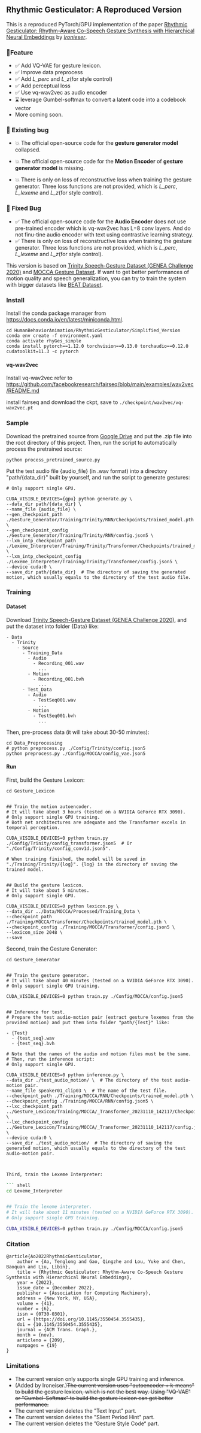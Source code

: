 ## Rhythmic Gesticulator: A Reproduced Version

This is a reproduced PyTorch/GPU implementation of the paper [Rhythmic Gesticulator: Rhythm-Aware Co-Speech Gesture Synthesis with Hierarchical Neural Embeddings](https://pku-mocca.github.io/Rhythmic-Gesticulator-Page/) by *[Ironieser](https://github.com/Ironeiser)*.  
### 🚩Feature 
- &#x2705;  Add VQ-VAE for gesture lexicon.  
- &#x2705;  Improve data preprocess
- &#x2705;  Add *L_perc* and *L_z*(for style control)
- &#x2705;  Add perceptual loss
- &#x2705; Use vq-wav2vec as audio encoder
- &#x231B;  leverage Gumbel-softmax to convert a latent code into a codebook vector
- More coming soon.
###  🐛 Existing bug 
- 💥  The official  open-source code for the **gesture generator model** collapsed.

- 💥 The official  open-source code for the **Motion Encoder** of  **gesture generator model**  is missing.
- 💥 There is only on loss of reconstructive loss when training the gesture generator. Three loss functions are not provided, which is *L_perc*, *L_lexeme* and *L_z*(for style control). 
### 🐛 Fixed Bug
- &#x2705; The official  open-source code for the **Audio Encoder** does not use pre-trained encoder which is vq-wav2vec has L=8 conv layers. And do not finu-tine audio encoder with text using contrastive learning strategy.
- &#x2705; There is only on loss of reconstructive loss when training the gesture generator. Three loss functions are not provided, which is *L_perc*, *L_lexeme* and *L_z*(for style control).   

This version is based on [Trinity Speech-Gesture Dataset (GENEA Challenge 2020)](https://trinityspeechgesture.scss.tcd.ie/) and  [MOCCA Gesture Dataset](https://github.com/Aubrey-ao/HumanBehaviorAnimation/tree/main/HumanBehaviorAnimation/RhythmicGesticulator/MOCCA_Gesture_Dataset).
If want to get better performances of motion quality and speech generalization, you can try to train the system with bigger datasets like [BEAT Dataset](https://github.com/PantoMatrix/BEAT).

### Install

Install the conda package manager from https://docs.conda.io/en/latest/miniconda.html.

``` shell
cd HumanBehaviorAnimation/RhythmicGesticulator/Simplified_Version
conda env create -f environment.yaml
conda activate rhyGes_simple
conda install pytorch==1.12.0 torchvision==0.13.0 torchaudio==0.12.0 cudatoolkit=11.3 -c pytorch
```

#### vq-wav2vec

Install vq-wav2vec refer to https://github.com/facebookresearch/fairseq/blob/main/examples/wav2vec/README.md

install fairseq and download the ckpt, save to ```./checkpoint/wav2vec/vq-wav2vec.pt```

### Sample

Download the pretrained source from [Google Drive](https://drive.google.com/file/d/1oIbZygcHivxWcRkIki3zis6LhCklpm8L/view?usp=sharing) and put the .zip file into the root directory of this project. Then, run the script to automatically process the pretrained source:

``` shell
python process_pretrained_source.py
```

Put the test audio file {audio_file} (in .wav format) into a directory "path/{data_dir}" built by yourself, and run the script to generate gestures:

``` shell
# Only support single GPU.

CUDA_VISIBLE_DEVICES={gpu} python generate.py \
--data_dir path/{data_dir} \
--name_file {audio_file} \
--gen_checkpoint_path ./Gesture_Generator/Training/Trinity/RNN/Checkpoints/trained_model.pth \
--gen_checkpoint_config ./Gesture_Generator/Training/Trinity/RNN/config.json5 \
--lxm_intp_checkpoint_path ./Lexeme_Interpreter/Training/Trinity/Transformer/Checkpoints/trained_model.pth \
--lxm_intp_checkpoint_config ./Lexeme_Interpreter/Training/Trinity/Transformer/config.json5 \
--device cuda:0 \
--save_dir path/{data_dir}  # The directory of saving the generated motion, which usually equals to the directory of the test audio file.
```

### Training

#### Dataset

Download [Trinity Speech-Gesture Dataset (GENEA Challenge 2020)](https://trinityspeechgesture.scss.tcd.ie/), and put the dataset into folder {Data} like:

```
- Data
  - Trinity
    - Source
      - Training_Data
        - Audio
          - Recording_001.wav
            ...
        - Motion
          - Recording_001.bvh
            ...
      - Test_Data
        - Audio
          - TestSeq001.wav
            ...
        - Motion
          - TestSeq001.bvh
            ...
```

Then, pre-process data (it will take about 30-50 minutes):

``` shell
cd Data_Preprocessing
# python preprocess.py ./Config/Trinity/config.json5
python preprocess.py ./Config/MOCCA/config_vae.json5
```

#### Run

First, build the Gesture Lexicon:

``` shell
cd Gesture_Lexicon


## Train the motion autoencoder. 
# It will take about 3 hours (tested on a NVIDIA GeForce RTX 3090). 
# Only support single GPU training.
# Both net architectures are adequate and the Transformer excels in temporal perception.

CUDA_VISIBLE_DEVICES=0 python train.py ./Config/Trinity/config_transformer.json5  # Or "./Config/Trinity/config_conv1d.json5". 

# When training finished, the model will be saved in "./Training/Trinity/{log}". {log} is the directory of saving the trained model.


## Build the gesture lexicon.
# It will take about 5 minutes.
# Only support single GPU.

CUDA_VISIBLE_DEVICES=0 python lexicon.py \
--data_dir ../Data/MOCCA/Processed/Training_Data \
--checkpoint_path ./Training/MOCCA/Transformer/Checkpoints/trained_model.pth \
--checkpoint_config ./Training/MOCCA/Transformer/config.json5 \
--lexicon_size 2048 \
--save
```

Second, train the Gesture Generator:

``` shell
cd Gesture_Generator


## Train the gesture generator.
# It will take about 40 minutes (tested on a NVIDIA GeForce RTX 3090).
# Only support single GPU training.

CUDA_VISIBLE_DEVICES=0 python train.py ./Config/MOCCA/config.json5


## Inference for test.
# Prepare the test audio-motion pair (extract gesture lexemes from the provided motion) and put them into folder "path/{Test}" like:

- {Test}
  - {test_seq}.wav
  - {test_seq}.bvh

# Note that the names of the audio and motion files must be the same.
# Then, run the inference script:
# Only support single GPU.

CUDA_VISIBLE_DEVICES=0 python inference.py \
--data_dir ./test_audio_motion/ \  # The directory of the test audio-motion pair.
--name_file speaker01_clip03 \  # The name of the test file.
--checkpoint_path ./Training/MOCCA/RNN/Checkpoints/trained_model.pth \ 
--checkpoint_config ./Training/MOCCA/RNN/config.json5 \
--lxc_checkpoint_path ../Gesture_Lexicon/Training/MOCCA/_Transformer_20231110_142117/Checkpoints/trained_model.pth \
--lxc_checkpoint_config ../Gesture_Lexicon/Training/MOCCA/_Transformer_20231110_142117/config.json5 \
--device cuda:0 \
--save_dir ./test_audio_motion/  # The directory of saving the generated motion, which usually equals to the directory of the test audio-motion pair.
```
```sh


Third, train the Lexeme Interpreter:

``` shell
cd Lexeme_Interpreter


## Train the lexeme interpreter.
# It will take about 11 minutes (tested on a NVIDIA GeForce RTX 3090).
# Only support single GPU training.

CUDA_VISIBLE_DEVICES=0 python train.py ./Config/MOCCA/config.json5
```

### Citation

```
@article{Ao2022RhythmicGesticulator,
    author = {Ao, Tenglong and Gao, Qingzhe and Lou, Yuke and Chen, Baoquan and Liu, Libin},
    title = {Rhythmic Gesticulator: Rhythm-Aware Co-Speech Gesture Synthesis with Hierarchical Neural Embeddings},
    year = {2022},
    issue_date = {December 2022},
    publisher = {Association for Computing Machinery},
    address = {New York, NY, USA},
    volume = {41},
    number = {6},
    issn = {0730-0301},
    url = {https://doi.org/10.1145/3550454.3555435},
    doi = {10.1145/3550454.3555435},
    journal = {ACM Trans. Graph.},
    month = {nov},
    articleno = {209},
    numpages = {19}
}
```

### Limitations

* The current version only supports single GPU training and inference.
* (Added by Ironeiser.)~~The current version uses "autoencoder + k-means" to build the gesture lexicon, which is not the best way. Using "VQ-VAE" or "Gumbel-Softmax" to build the gesture lexicon can get better performance.~~ 
* The current version deletes the "Text Input" part.
* The current version deletes the "Slient Period Hint" part.
* The current version deletes the ”Gesture Style Code“ part.